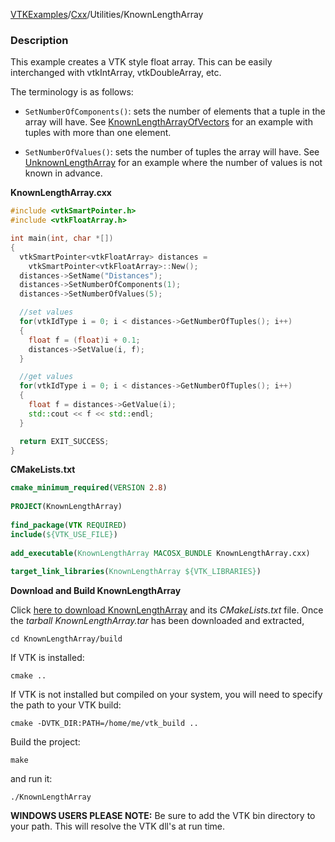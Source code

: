 [VTKExamples](/index/)/[Cxx](/Cxx)/Utilities/KnownLengthArray

### Description
This example creates a VTK style float array. This can be easily
interchanged with vtkIntArray, vtkDoubleArray, etc.

The terminology is as follows:

* `SetNumberOfComponents()`: sets the number of elements that a tuple in the array will have. See [KnownLengthArrayOfVectors](Cxx/Utilities/KnownLengthArrayOfVectors) for an example with tuples with more than one element.

* `SetNumberOfValues()`: sets the number of tuples the array will have. See [UnknownLengthArray](Cxx/Utilities/UnknownLengthArray) for an example where the number of values is not known in advance.

**KnownLengthArray.cxx**
```c++
#include <vtkSmartPointer.h>
#include <vtkFloatArray.h>

int main(int, char *[])
{
  vtkSmartPointer<vtkFloatArray> distances =
    vtkSmartPointer<vtkFloatArray>::New();
  distances->SetName("Distances");
  distances->SetNumberOfComponents(1);
  distances->SetNumberOfValues(5);

  //set values
  for(vtkIdType i = 0; i < distances->GetNumberOfTuples(); i++)
  {
    float f = (float)i + 0.1;
    distances->SetValue(i, f);
  }

  //get values
  for(vtkIdType i = 0; i < distances->GetNumberOfTuples(); i++)
  {
    float f = distances->GetValue(i);
    std::cout << f << std::endl;
  }

  return EXIT_SUCCESS;
}
```
**CMakeLists.txt**
```cmake
cmake_minimum_required(VERSION 2.8)
 
PROJECT(KnownLengthArray)
 
find_package(VTK REQUIRED)
include(${VTK_USE_FILE})
 
add_executable(KnownLengthArray MACOSX_BUNDLE KnownLengthArray.cxx)
 
target_link_libraries(KnownLengthArray ${VTK_LIBRARIES})
```

**Download and Build KnownLengthArray**

Click [here to download KnownLengthArray](https://github.com/lorensen/VTKWikiExamplesTarballs/raw/master/KnownLengthArray.tar) and its *CMakeLists.txt* file.
Once the *tarball KnownLengthArray.tar* has been downloaded and extracted,
```
cd KnownLengthArray/build 
```
If VTK is installed:
```
cmake ..
```
If VTK is not installed but compiled on your system, you will need to specify the path to your VTK build:
```
cmake -DVTK_DIR:PATH=/home/me/vtk_build ..
```
Build the project:
```
make
```
and run it:
```
./KnownLengthArray
```
**WINDOWS USERS PLEASE NOTE:** Be sure to add the VTK bin directory to your path. This will resolve the VTK dll's at run time.


